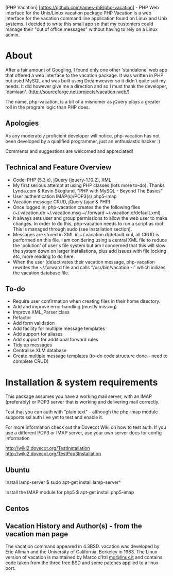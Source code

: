 [PHP Vacation] [https://github.com/james-m9/php-vacation] - PHP Web interface for the Unix/Linux vacation package
PHP Vacation is a web interface for the vacation command line application found on Linux and Unix systems.
I decided to write this small app so that my customers could manage their "out
of office messages" without having to rely on a Linux admin. 

# About
After a fair amount of Googling, I found only one other 'standalone' web app that offered a web interface to the vacation package. It was written in PHP but used MySQL and was built using Dreamweaver so it didn't quite suit my needs. It did however give me a direction and so I must thank the developer, 'damiaan'. (http://sourceforge.net/projects/vacation-web/)

The name, php-vacation, is a bit of a misnomer as jQuery plays a greater roll in the program logic than PHP does. 

## Apologies

As any moderately proficient developer will notice, php-vacation has not been
developed by a qualified programmer, just an enthusiastic hacker :) 

Comments and suggestions are welcomed and appreciated!

## Technical and Feature Overview
* Code: PHP (5.3.x), jQuery (jquery-1.10.2), XML
* My first serious attempt at using PHP classes (lots more to-do). Thanks Lynda.com & Kevin Skoglund, "PHP with MySQL - Beyond The Basics"
* User authentication IMAP(s)/POP3(s) php5-imap
* Vacation message CRUD, jQuery (ajax & PHP)
* Once logged in, php-vacation creates the the following files (~/.vacation.db ~/.vacation.msg ~/.forward ~/.vacation.d/default.xml)
* It always sets user and group permissions to allow the web user to make changes. In order to do this, php-vacation needs to run a script as root. This is managed through sudo (see Installation section).
* Messages are stored in XML in ~/.vacation.d/default.xml, all CRUD is   performed on this file. I am conidering using a central XML file to reduce the 'polution' of user's file system but am I concerned that this will slow the system down on larger installations, plus add issues with file locking etc, more reading to do here.
* When the user (de)activates their vacation message, php-vacation rewrites   the ~/.forward file and calls "/usr/bin/vacation -i" which inilizes the vacation database file.


## To-do
- Require user confirmation when creating files in their home directory.
- Add and improve error handling (mostly missing)
- Improve XML_Parser class
- Refactor 
- Add form validation
- Add facility for multiple message templates
- Add support for aliases
- Add support for additional forward rules
- Tidy up messages
- Centralise XLM database
- Create multiple message templates (to-do code structure done - need to 
  complete CRUD)

# Installation & system requirements
This package assumes you have a working mail server, with an IMAP (preferably)
or POP3 server that is working and delivering mail correctly.

Test that you can auth with "plain text" - although the php-imap module 
supports ssl auth I've yet to test and enable it.

For more information check out the Dovecot Wiki on how to test auth. If you use
a different POP3 or IMAP server, use your own server docs for config 
information

http://wiki2.dovecot.org/TestInstallation
http://wiki2.dovecot.org/TestPop3Installation

## Ubuntu
Install lamp-server
	$ sudo apt-get install lamp-server^

Install the IMAP module for php5
	$ apt-get install php5-imap


## Centos

## Vacation History and Author(s) - from the vacation man page
The vacation command appeared in 4.3BSD. 
vacation was developed by Eric Allman and the University of California, 
Berkeley in 1983. The Linux version of vacation is maintained by 
Marco d'Itri <md@linux.it> and contains code taken from the three free BSD and 
some patches applied to a linux port.
